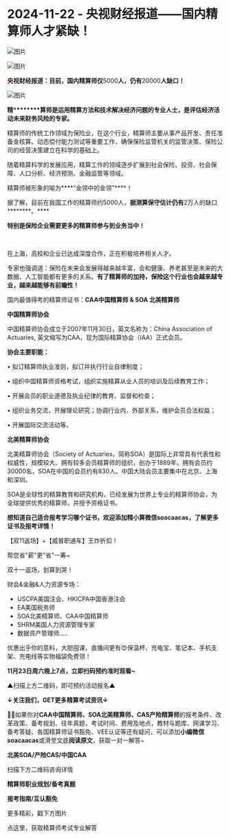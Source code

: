# 2024-11-22 - 央视财经报道——国内精算师人才紧缺！

![图片](https://mmbiz.qpic.cn/mmbiz_jpg/mK3FpI9af4kg4PH3You8v1p2s4zAl35ZxNnxg0MdNmVTvH2IJcatox7FnBcNAnYE4JN8ZPBDeK1yLvRwqaptmA/640?wx_fmt=other&wxfrom=5&wx_lazy=1&wx_co=1&tp=webp)

![图片](https://mmbiz.qpic.cn/sz_mmbiz_gif/mK3FpI9af4nSfVwvozd64cQ7rcicg9NY7aDpmlQHeubb1vZMYf0AYBKd0R4BYEutuL8zyMe4NKXjT1d6SMzlM4g/640?wx_fmt=gif&from=appmsg&wxfrom=5&wx_lazy=1&wx_co=1&tp=webp)

****央视财经报道：目前，国内精算师仅****5000****人，仍有****20000****人缺口！****

![图片](https://mmbiz.qpic.cn/sz_mmbiz_png/mK3FpI9af4klfA8pSw6qmCWxgjdm8WO4Z0q224BeM5MvgWvGRzrXribz34XAHAEuoj5FnbWeXXvPll3ib7KH43kw/640?wx_fmt=png&from=appmsg&tp=webp&wxfrom=5&wx_lazy=1)

****精********算师是运用精算方法和技术解决经济问题的专业人士，是评估经济活动未来财务风险的专家。****

精算师的传统工作领域为保险业，在这个行业，精算师主要从事产品开发、责任准备金核算、动态偿付能力测试等重要工作，确保保险监管机关的监管决策、保险公司的经营决策建立在科学的基础上。

随着精算科学的发展应用，精算工作的领域逐步扩展到社会保险、投资、社会保障、人口分析、经济预测、金融监管等领域。

精算师被形象的喻为****“金领中的金领”****！

据了解，目前在我国工作的精算师约5000人，****据测算********保守估计********仍有****2万人的缺口********。****

****特别是********保险企业需要更多的精算师参与到业务当中********！****

 

在上海，高校和企业已达成深度合作，正在积极培养相关人才。

专家也强调道：保险在未来会发展得越来越丰富，会和健康、养老甚至是未来的大数据、人工智能都有更多的关系。****有了精算师的加持，保险这个行业也会越来越专业，越来越能够有前瞻性！****

国内最值得考的精算师证书：**CAA中国精算师 & SOA 北美精算师**



**中国精算师协会**

中国精算师协会成立于2007年11月30日，英文名称为：China Association of Actuaries, 英文缩写为CAA，现为国际精算协会（IAA）正式会员。

**协会主要职能：**

• 拟订精算师执业准则，拟订并执行行业自律制度；

• 组织中国精算师资格考试，组织实施精算从业人员的培训及后续教育工作；

• 开展会员的职业道德及执业纪律的教育、监督和检查；

• 组织业务交流，开展理论研究；协调行业内、外部关系，维护会员合法权益；

• 开展国际交流活动等。

**北美精算师协会**

北美精算师协会（Society of Actuaries，简称SOA）是国际上非常具有代表性和权威性，规模较大、拥有较多会员精算师的组织，创办于1889年。拥有会员约30000名，SOA在中国的会员约有830人。中国大陆会员主要集中在北京、上海和深圳。

SOA是全球性的精算教育和研究机构，已经发展为世界上专业的精算师协会，为全球提供优秀的精算师，并授予资格证书。

**想知道自己适合报考学习哪个证书，欢迎添加精小算微信****soacaacas****，了解更多证书及报考详情！**



【双11返场】+【威普职通车】王炸折扣！

帮您省"薪"更"省"一筹~

双十一返场，划算到哭！

财会&金融&人力资源专场：

* USCPA美国注会、HKICPA中国香港注会
* EA美国税务师
* SOA北美精算师、CAA中国精算师
* SHRM美国人力资源管理专家
* 数据资产管理师.....

优惠出乎你的意料，大胆囤课，直播间更有😍保温杯、充电宝、笔记本、手机支架、充电线等实物福袋免费领！

**11月23日周六晚上7点，立即扫码预约准时观看~**



▲扫描上方二维码，即可预约活动报名▲

**↓关注我们，GET更多精算考试资讯↓**

**💁‍♀️**如果你对**CAA中国精算师、SOA北美精算师、CAS产险精算师**的报考条件、改革政策、备考规划、往年真题，考试时间、费用及地点，教材与题库、网课学习、备考答疑、各国精算师证书豁免、VEE认证等还有疑问，可以添加**小编微信soacaacas**或滑至文底**阅读原文**，获取一对一解答~

**北美SOA/产险CAS/中国CAA**

扫描下方二维码咨询详情



**精算师职业规划/备考真题**

**报考指南/互认豁免**

更多精彩，戳下方图片



[](http://mp.weixin.qq.com/s?__biz=Mzg5ODgxNDE0NQ==&mid=2247499489&idx=1&sn=28bc71f9486a17b4e2a1e8576252b8af&chksm=c05e674ff729ee59dc54a8f5e5fdeacd3fa24632cb9fea93f694e23708dddce948576251acd3&scene=21#wechat_redirect)

[](http://mp.weixin.qq.com/s?__biz=Mzg5ODgxNDE0NQ==&mid=2247498943&idx=1&sn=5bce19bec0ad4273adf76176e0f511af&chksm=c05e6511f729ec074f2cfb8bf9ce06b7a2eb71bbbc70450c89e265774c37dfc5db1c6534d7bb&scene=21#wechat_redirect)

[](http://mp.weixin.qq.com/s?__biz=Mzg5ODgxNDE0NQ==&mid=2247499760&idx=1&sn=16dd1f8015b2fdf0d3f5c47ddf2fcace&chksm=c05e665ef729ef4854ae8257ec868b9532dcfb6820e0234ab54e19cc8c68e8eb7ecffbcb5525&scene=21#wechat_redirect)

[](http://mp.weixin.qq.com/s?__biz=Mzg5ODgxNDE0NQ==&mid=2247498518&idx=1&sn=bad02502a37ffc8531b5fd7f7cf952fe&chksm=c05e62b8f729ebaef2b92ff18af0a0407edb1421c3392c037361ad4a0ddda6c44bfea8e77254&scene=21#wechat_redirect)







点这里，获取精算师考试专业解答